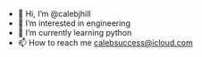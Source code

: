 - 👋 Hi, I’m @calebjhill
- 👀 I’m interested in engineering
- 🌱 I’m currently learning python
- 📫 How to reach me calebsuccess@icloud.com

<!---
calebjhill/calebjhill is a ✨ special ✨ repository because its `README.md` (this file) appears on your GitHub profile.
You can click the Preview link to take a look at your changes.
--->
